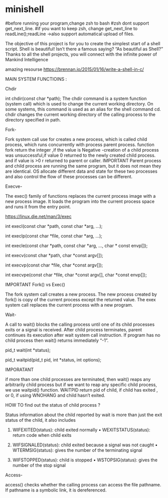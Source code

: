 # minishell
#before running your program,change zsh to bash
#zsh dont support get_next_line. 
#if you want to keep zsh, change get_next_line to readLine();readLine ->also support automatical upload of files.



The objective of this project is for you to create the simplest start of a shell script. Shell is beautiful! Isn’t there a famous saying? “As beautiful as Shell?” Thanks to all the shell projects, you will connect with the infinite power of Mankind Intelligence


amazing resourse https://brennan.io/2015/01/16/write-a-shell-in-c/



 MAIN SYSTEM FUNCTIOINS :

Chdir



int chdir(const char *path);
The chdir command is a system function (system call) which is used to change the current working directory. On some systems, this command is used as an alias for the shell command cd. chdir changes the current working directory of the calling process to the directory specified in path.


Fork-



Fork system call use for creates a new process, which is called child process, which runs concurrently with process  parent process. function fork return the integer ,if the value is Negative -creation of a child process was unsuccessful,if value 0 returned to the newly created child process. and if value is >0 r returned to parent or caller.
IMPORTANT Parent process and child process are running the same program, but it does not mean they are identical. OS allocate different data and state for these two processes and also control the flow of these processes can be different.


Execve-



The exec() family of functions replaces the current process image with a new process image. It loads the program into the current process space and runs it from the entry point.

https://linux.die.net/man/3/exec

int execl(const char *path, const char *arg, ...);

int execlp(const char *file, const char *arg, ...);

int execle(const char *path, const char *arg, ..., 
                               char * const envp[]);
                               
int execv(const char *path, char *const argv[]);

int execvp(const char *file, char *const argv[]);

int execvpe(const char *file, char *const argv[], 
                              char *const envp[]);



IMPORTANT Fork() vs Exec()



The fork system call creates a new process. The new process created by fork() is copy of the current process except the returned value. The exex system call replaces the current process with a new program.


Wait-



A call to wait() blocks the calling process until one of its child processes exits or a signal is received. After child process terminates, parent continues its execution after wait system call instruction. If program has no child process then wait() returns immediately “-1”.

pid_t wait(int *status);

pid_t waitpid(pid_t pid, int *status, int options);


IMPORATANT 



if more than one child processes are terminated, then wait() reaps any arbitrarily child process but if we want to reap any specific child process, we use waitpid() function.
WAITPID return pid of child, if child has exited , or 0, if using WNOHANG and child hasn’t exited.


HOW TO find out the status of child process ?

Status information about the child reported by wait is more than just the exit status of the child, it also includes
1. WIFEXITED(status): child exited normally
• WEXITSTATUS(status): return code when child exits


2. WIFSIGNALED(status): child exited because a signal was not caught
• WTERMSIG(status): gives the number of the terminating signal


3. WIFSTOPPED(status): child is stopped
• WSTOPSIG(status): gives the number of the stop signal

Access-



access() checks whether the calling process can access the file pathname. If pathname is a symbolic link, it is dereferenced.

